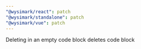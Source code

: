 ```yaml
---
"@wysimark/react": patch
"@wysimark/standalone": patch
"@wysimark/vue": patch
---
```


Deleting in an empty code block deletes code block
